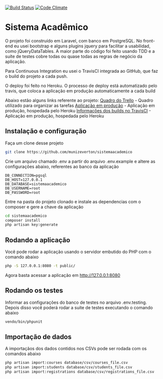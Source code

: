 [![Build Status](https://travis-ci.org/munizeverton/sistemaacademico.svg?branch=master)](https://travis-ci.org/munizeverton/sistemaacademico)
[![Code Climate](https://api.codeclimate.com/v1/badges/fce3d99739d018b37c33/maintainability)](https://codeclimate.com/github/munizeverton/sistemaacademico/maintainability)

# Sistema Acadêmico

O projeto foi construído em Laravel, com banco em PostgreSQL. No front-end eu usei bootstrap e alguns plugins jquery para facilitar a usabilidad, como jQueryDataTables. A maior parte do código foi feito usando TDD e a suíte de testes cobre todas ou quase todas as regras de negócio da aplicação.

 Para Continuous Integration eu usei o TravisCI integrada ao GitHub, que faz o build do projeto a cada push.

  O deploy foi feito no Heroku. O processo de deploy está automatizado pelo travis, que coloca a aplicação em produção automaticamente a cada build

  Abaixo estão alguns links referente ao projeto:
  [Quadro do Trello](https://trello.com/b/EXFLN9CW/sistema-acad%C3%AAmico) - Quadro utilizado para organizar as tarefas
  [Aplicação em produção](https://agile-chamber-30676.herokuapp.com/) - Aplicação em produção, hospedada pelo Heroku
  [Informações dos builds no TravisCI](https://travis-ci.org/munizeverton/sistemaacademico) - Aplicação em produção, hospedada pelo Heroku


## Instalação e configuração

Faça um clone desse projeto

```sh
git clone https://github.com/munizeverton/sistemaacademico
```

Crie um arquivo chamado .env a partir do arquivo .env.example e altere as configurações abaixo,
referentes ao banco da aplicação

```
DB_CONNECTION=pgsql
DB_HOST=127.0.0.1
DB_DATABASE=sistemaacademico
DB_USERNAME=root
DB_PASSWORD=root
```

Entre na pasta do projeto clonado e instale as dependencias com o composer e gere a chave da aplicação

```sh
cd sistemaacademico
composer install
php artisan key:generate
```

## Rodando a aplicação

Você pode rodar a aplicação usando o servidor embutido do PHP
com o comando abaixo

```sh
php -S 127.0.0.1:8080 -t public/
```

Agora basta acessar a aplicação em http://127.0.0.1:8080

## Rodando os testes

Informar as configurações do banco de testes no arquivo .env.testing. Depois disso você poderá rodar a suite de testes executando o comando abaixo

```sh
vendo/bin/phpunit
```

## Importação de dados

A importaçãos dos dados contidos nos CSVs pode ser rodada com os comandos abaixo

```sh
php artisan import:courses database/csv/courses_file.csv
php artisan import:students database/csv/students_file.csv
php artisan import:registrations database/csv/registrations_file.csv
```